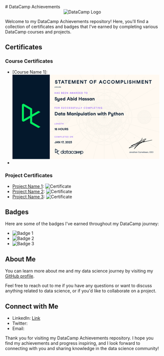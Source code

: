 <link rel="stylesheet" href="https://cdnjs.cloudflare.com/ajax/libs/font-awesome/6.0.0-beta3/css/all.min.css">
# DataCamp Achievements

<div align="center">
  <img src="https://images.datacamp.com/image/upload/f_auto,q_auto:best/v1603223608/DC_New_mugdv8.png" alt="DataCamp Logo">
</div>

Welcome to my DataCamp Achievements repository! Here, you'll find a collection of certificates and badges that I've earned by completing various DataCamp courses and projects.

## Certificates

### Course Certificates
- [Course Name 1]:
  ![Alt Text](https://github.com/Syed-Abid/DataCamp-Achievements/blob/main/Data%20Manipulation%20with%20Python%20certificate-1.png)
- 

### Project Certificates
- [Project Name 1](URL): ![Certificate](Image_URL)
- [Project Name 2](URL): ![Certificate](Image_URL)
- [Project Name 3](URL): ![Certificate](Image_URL)

## Badges

Here are some of the badges I've earned throughout my DataCamp journey:

- ![Badge 1](Image_URL)
- ![Badge 2](Image_URL)
- ![Badge 3](Image_URL)

## About Me

You can learn more about me and my data science journey by visiting my [GitHub profile](https://github.com/Syed-Abid).

Feel free to reach out to me if you have any questions or want to discuss anything related to data science, or if you'd like to collaborate on a project.

## Connect with Me

- LinkedIn: [Link](https://www.linkedin.com/in/syed-abid-hassan-bb569b1b8/)
- Twitter: [<i class="fab fa-twitter"></i>](Your_Twitter_Profile_URL)
- Email: [<i class="far fa-envelope"></i>](mailto:youremail@example.com)

Thank you for visiting my DataCamp Achievements repository. I hope you find my achievements and progress inspiring, and I look forward to connecting with you and sharing knowledge in the data science community!
